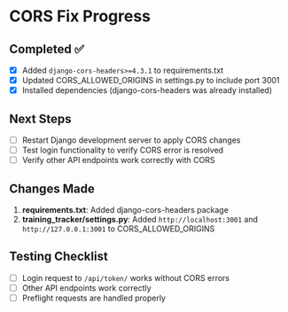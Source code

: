 # CORS Fix Progress

## Completed ✅
- [x] Added `django-cors-headers>=4.3.1` to requirements.txt
- [x] Updated CORS_ALLOWED_ORIGINS in settings.py to include port 3001
- [x] Installed dependencies (django-cors-headers was already installed)

## Next Steps
- [ ] Restart Django development server to apply CORS changes
- [ ] Test login functionality to verify CORS error is resolved
- [ ] Verify other API endpoints work correctly with CORS

## Changes Made
1. **requirements.txt**: Added django-cors-headers package
2. **training_tracker/settings.py**: Added `http://localhost:3001` and `http://127.0.0.1:3001` to CORS_ALLOWED_ORIGINS

## Testing Checklist
- [ ] Login request to `/api/token/` works without CORS errors
- [ ] Other API endpoints work correctly
- [ ] Preflight requests are handled properly
